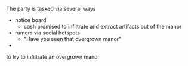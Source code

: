 The party is tasked via several ways 
- notice board
	- cash promised to infiltrate and extract artifacts out of the manor
- rumors via social hotspots
	- "Have you seen that overgrown manor"
- 
to try to infiltrate an overgrown manor